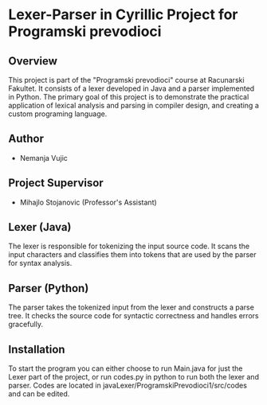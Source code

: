 # Lexer-Parser in Cyrillic Project for Programski prevodioci

## Overview
This project is part of the "Programski prevodioci" course at Racunarski Fakultet. It consists of a lexer developed in Java and a parser implemented in Python. The primary goal of this project is to demonstrate the practical application of lexical analysis and parsing in compiler design, and creating a custom programing language. 

## Author
- Nemanja Vujic

## Project Supervisor
- Mihajlo Stojanovic (Professor's Assistant)

## Lexer (Java)
The lexer is responsible for tokenizing the input source code. It scans the input characters and classifies them into tokens that are used by the parser for syntax analysis.

## Parser (Python)
The parser takes the tokenized input from the lexer and constructs a parse tree. It checks the source code for syntactic correctness and handles errors gracefully.

## Installation
To start the program you can either choose to run Main.java for just the Lexer part of the project, or run codes.py in python to run both the lexer and parser. Codes are located in javaLexer/ProgramskiPrevodioci1/src/codes and can be edited. 

